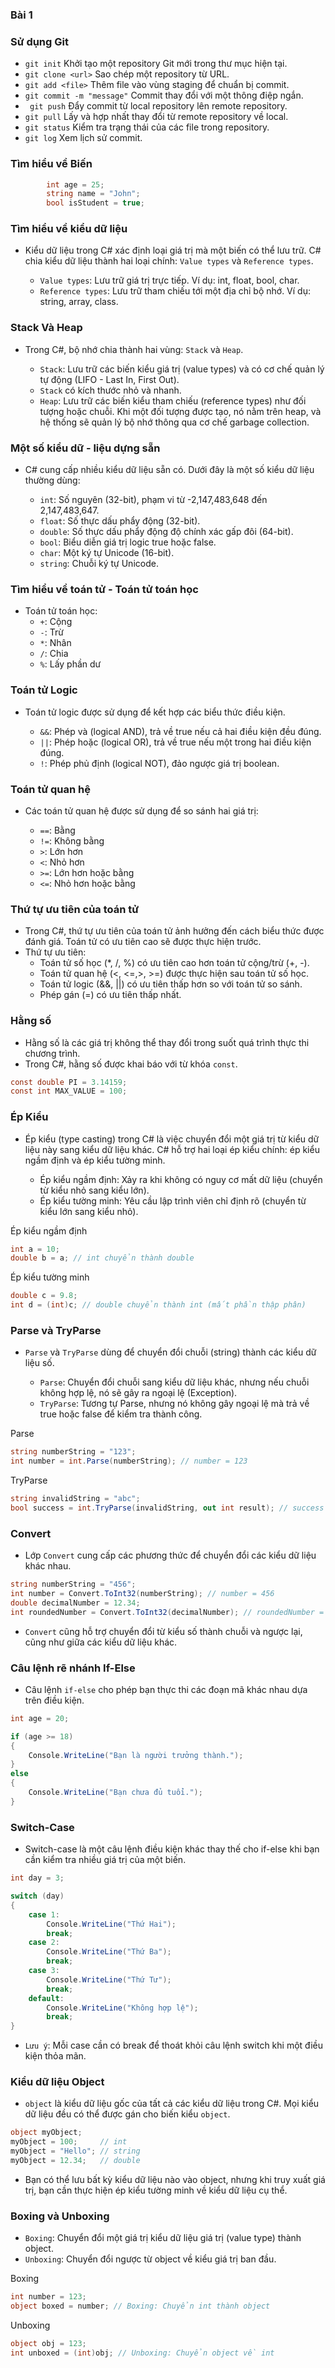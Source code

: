 ### Bài 1


### Sử dụng Git

 - `git init` Khởi tạo một repository Git mới trong thư mục hiện tại.
 - `git clone <url>` Sao chép một repository từ URL.
 - `git add <file>` Thêm file vào vùng staging để chuẩn bị commit.
- `git commit -m "message"` Commit thay đổi với một thông điệp ngắn.
- ` git push` Đẩy commit từ local repository lên remote repository.
 - `git pull` Lấy và hợp nhất thay đổi từ remote repository về local.
 - `git status` Kiểm tra trạng thái của các file trong repository.
- `git log` Xem lịch sử commit.

### Tìm hiểu về Biến

```C#
        int age = 25;
        string name = "John";
        bool isStudent = true;
```

### Tìm hiểu về kiểu dữ liệu

- Kiểu dữ liệu trong C# xác định loại giá trị mà một biến có thể lưu trữ. C# chia kiểu dữ liệu thành hai loại chính: `Value types` và `Reference types`.
        
    + `Value types`: Lưu trữ giá trị trực tiếp. Ví dụ: int, float, bool, char.
    + `Reference types`: Lưu trữ tham chiếu tới một địa chỉ bộ nhớ. Ví dụ: string, array, class.

### Stack Và Heap
 - Trong C#, bộ nhớ chia thành hai vùng: `Stack` và `Heap`.

     + `Stack`: Lưu trữ các biến kiểu giá trị (value types) và có cơ chế quản lý tự động (LIFO - Last In, First Out).
    + `Stack` có kích thước nhỏ và nhanh.
    + `Heap`: Lưu trữ các biến kiểu tham chiếu (reference types) như đối tượng hoặc chuỗi. Khi một đối tượng được tạo, nó nằm trên heap, và hệ thống sẽ quản lý bộ nhớ thông qua cơ chế garbage collection.

### Một số kiểu dữ - liệu dựng sẵn

- C# cung cấp nhiều kiểu dữ liệu sẵn có. Dưới đây là một số kiểu dữ liệu thường dùng:
        
    + `int`: Số nguyên (32-bit), phạm vi từ -2,147,483,648 đến 2,147,483,647.
    + `float`: Số thực dấu phẩy động (32-bit).
    + `double`: Số thực dấu phẩy động độ chính xác gấp đôi (64-bit).
    + `bool`: Biểu diễn giá trị logic true hoặc false.
     + `char`: Một ký tự Unicode (16-bit).
    + `string`: Chuỗi ký tự Unicode.

### Tìm hiểu về toán tử - Toán tử toán học
        
- Toán tử toán học:
    + `+`: Cộng
    + `-`: Trừ
    + `*`: Nhân
    + `/`: Chia
     + `%`: Lấy phần dư

### Toán tử Logic
        
- Toán tử logic được sử dụng để kết hợp các biểu thức điều kiện.

    + `&&`: Phép và (logical AND), trả về true nếu cả hai điều kiện đều đúng.
    + `||`: Phép hoặc (logical OR), trả về true nếu một trong hai điều kiện đúng.
    + `!`: Phép phủ định (logical NOT), đảo ngược giá trị boolean.

### Toán tử quan hệ
- Các toán tử quan hệ được sử dụng để so sánh hai giá trị:

    + `==`: Bằng
    + `!=`: Không bằng
    + `>`: Lớn hơn
    + `<`: Nhỏ hơn
    + `>=`: Lớn hơn hoặc bằng
    + `<=`: Nhỏ hơn hoặc bằng 

### Thứ tự ưu tiên của toán tử 

- Trong C#, thứ tự ưu tiên của toán tử ảnh hưởng đến cách biểu thức được đánh giá. Toán tử có ưu tiên cao sẽ được thực hiện trước. 
- Thứ tự ưu tiên: 
    + Toán tử số học (*, /, %) có ưu tiên cao hơn toán tử cộng/trừ (+, -). 
    + Toán tử quan hệ (<, <=,>, >=) được thực hiện sau toán tử số học.
     + Toán tử logic (&&, ||) có ưu tiên thấp hơn so với toán tử so sánh.
    + Phép gán (=) có ưu tiên thấp nhất.


### Hằng số

- Hằng số là các giá trị không thể thay đổi trong suốt quá trình thực thi chương trình. 
- Trong C#, hằng số được khai báo với từ khóa `const`.

``` C#
const double PI = 3.14159;
const int MAX_VALUE = 100;
```

### Ép Kiểu

- Ép kiểu (type casting) trong C# là việc chuyển đổi một giá trị từ kiểu dữ liệu này sang kiểu dữ liệu khác. C# hỗ trợ hai loại ép kiểu chính: ép kiểu ngầm định và ép kiểu tường minh.

     + Ép kiểu ngầm định: Xảy ra khi không có nguy cơ mất dữ liệu (chuyển từ kiểu nhỏ sang kiểu lớn).
    + Ép kiểu tường minh: Yêu cầu lập trình viên chỉ định rõ (chuyển từ kiểu lớn sang kiểu nhỏ).


Ép kiểu ngầm định
```C#
int a = 10;
double b = a; // int chuyển thành double
``` 


Ép kiểu tường minh
```C#
double c = 9.8;
int d = (int)c; // double chuyển thành int (mất phần thập phân)

```
### Parse và TryParse

- `Parse` và `TryParse` dùng để chuyển đổi chuỗi (string) thành các kiểu dữ liệu số.

    + `Parse`: Chuyển đổi chuỗi sang kiểu dữ liệu khác, nhưng nếu chuỗi không hợp lệ, nó sẽ gây ra ngoại lệ (Exception).
    + `TryParse`: Tương tự Parse, nhưng nó không gây ngoại lệ mà trả về true hoặc false để kiểm tra thành công.

Parse

```C#
string numberString = "123";
int number = int.Parse(numberString); // number = 123
```

TryParse

```C#
string invalidString = "abc";
bool success = int.TryParse(invalidString, out int result); // success = false, result = 0
```

### Convert
- Lớp `Convert` cung cấp các phương thức để chuyển đổi các kiểu dữ liệu khác nhau.

```C#
string numberString = "456";
int number = Convert.ToInt32(numberString); // number = 456
double decimalNumber = 12.34;
int roundedNumber = Convert.ToInt32(decimalNumber); // roundedNumber = 12
```

- `Convert` cũng hỗ trợ chuyển đổi từ kiểu số thành chuỗi và ngược lại, cũng như giữa các kiểu dữ liệu khác.

### Câu lệnh rẽ nhánh If-Else

- Câu lệnh `if-else` cho phép bạn thực thi các đoạn mã khác nhau dựa trên điều kiện.

```C#
int age = 20;

if (age >= 18)
{
    Console.WriteLine("Bạn là người trưởng thành.");
}
else
{
    Console.WriteLine("Bạn chưa đủ tuổi.");
}
```

### Switch-Case

- Switch-case là một câu lệnh điều kiện khác thay thế cho if-else khi bạn cần kiểm tra nhiều giá trị của một biến.

```C#
int day = 3;

switch (day)
{
    case 1:
        Console.WriteLine("Thứ Hai");
        break;
    case 2:
        Console.WriteLine("Thứ Ba");
        break;
    case 3:
        Console.WriteLine("Thứ Tư");
        break;
    default:
        Console.WriteLine("Không hợp lệ");
        break;
}
```

- `Lưu ý`: Mỗi case cần có break để thoát khỏi câu lệnh switch khi một điều kiện thỏa mãn.

### Kiểu dữ liệu Object

- `object` là kiểu dữ liệu gốc của tất cả các kiểu dữ liệu trong C#. Mọi kiểu dữ liệu đều có thể được gán cho biến kiểu `object`.

```C#
object myObject;
myObject = 100;     // int
myObject = "Hello"; // string
myObject = 12.34;   // double
```

- Bạn có thể lưu bất kỳ kiểu dữ liệu nào vào object, nhưng khi truy xuất giá trị, bạn cần thực hiện ép kiểu tường minh về kiểu dữ liệu cụ thể.

### Boxing và Unboxing

- `Boxing`: Chuyển đổi một giá trị kiểu dữ liệu giá trị (value type) thành object.
- `Unboxing`: Chuyển đổi ngược từ object về kiểu giá trị ban đầu.

Boxing
```C#
int number = 123;
object boxed = number; // Boxing: Chuyển int thành object
```
Unboxing

```C#
object obj = 123;
int unboxed = (int)obj; // Unboxing: Chuyển object về int
```

